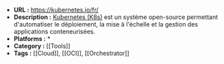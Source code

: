 - **URL :** https://kubernetes.io/fr/
- **Description :** [Kubernetes (K8s)](https://kubernetes.io/fr/docs/concepts/overview/what-is-kubernetes/) est un système open-source permettant d'automatiser le déploiement, la mise à l'échelle et la gestion des applications conteneurisées.
- **Platforms :** *
- **Category :** [[Tools]]
- **Tags :** [[Cloud]], [[OCI]], [[Orchestrator]]